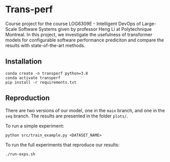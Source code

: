 # Trans-perf

Course project for the course LOG6309E - Intelligent DevOps of Large-Scale Software Systems given by professor Heng Li at Polytechnique Montreal. In this project, we investigate the usefulness of transformer models for configurable software performance prediciton and compare the results with state-of-the-art methods.

## Installation 

```
conda create -n transperf python=3.8
conda activate transperf
pip install -r requirements.txt
```

## Reproduction

There are two versions of our model, one in the `main` branch, and one in the `seq` branch. The results are presented in the folder `plots/`.

To run a simple experiment:
```
python src/train_example.py <DATASET_NAME>
```

To run the full experiments that reproduce our results:
```
./run-exps.sh
```
